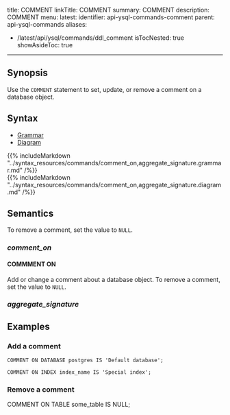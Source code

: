 title: COMMENT
linkTitle: COMMENT
summary: COMMENT
description: COMMENT
menu:
  latest:
    identifier: api-ysql-commands-comment
    parent: api-ysql-commands
aliases:
  - /latest/api/ysql/commands/ddl_comment
isTocNested: true
showAsideToc: true
---

## Synopsis

Use the `COMMENT` statement to set, update, or remove a comment on a database object.

## Syntax

<ul class="nav nav-tabs nav-tabs-yb">
  <li >
    <a href="#grammar" class="nav-link active" id="grammar-tab" data-toggle="tab" role="tab" aria-controls="grammar" aria-selected="true">
      <i class="fas fa-file-alt" aria-hidden="true"></i>
      Grammar
    </a>
  </li>
  <li>
    <a href="#diagram" class="nav-link" id="diagram-tab" data-toggle="tab" role="tab" aria-controls="diagram" aria-selected="false">
      <i class="fas fa-project-diagram" aria-hidden="true"></i>
      Diagram
    </a>
  </li>
</ul>

<div class="tab-content">
  <div id="grammar" class="tab-pane fade show active" role="tabpanel" aria-labelledby="grammar-tab">
    {{% includeMarkdown "../syntax_resources/commands/comment_on,aggregate_signature.grammar.md" /%}}
  </div>
  <div id="diagram" class="tab-pane fade" role="tabpanel" aria-labelledby="diagram-tab">
    {{% includeMarkdown "../syntax_resources/commands/comment_on,aggregate_signature.diagram.md" /%}}
  </div>
</div>

## Semantics

To remove a comment, set the value to `NULL`.

### *comment_on*

#### COMMMENT ON

Add or change a comment about a database object. To remove a comment, set the value to `NULL`.

### *aggregate_signature*

## Examples

### Add a comment

```
COMMENT ON DATABASE postgres IS 'Default database';
```

```
COMMENT ON INDEX index_name IS 'Special index';
```

### Remove a comment

COMMENT ON TABLE some_table IS NULL;

